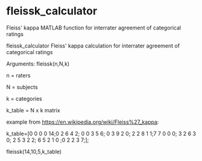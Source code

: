 # fleissk_calculator
Fleiss' kappa MATLAB function for interrater agreement of categorical ratings

fleissk_calculator Fleiss' kappa calculation for interrater agreement of categorical ratings

Arguments: fleissk(n,N,k)
   
   n = raters
   
   N = subjects
   
   k = categories
   
   k_table = N x k matrix

example from https://en.wikipedia.org/wiki/Fleiss%27_kappa:
 
k_table=[0 0 0 0 14;0 2 6 4 2; 0 0 3 5 6; 0 3 9 2 0; 2 2 8 1 1;7 7 0 0 0; 3 2 6 3 0; 2 5 3 2 2; 6 5 2 1 0 ;0 2 2 3 7;];
 
fleissk(14,10,5,k_table)
